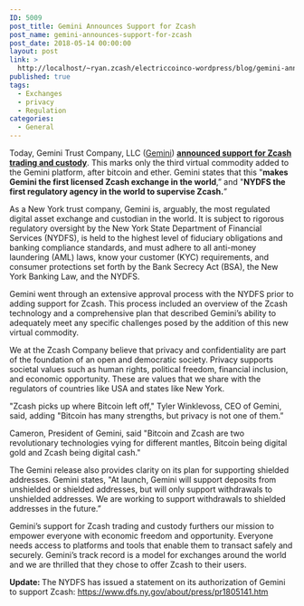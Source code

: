 ```yaml
---
ID: 5009
post_title: Gemini Announces Support for Zcash
post_name: gemini-announces-support-for-zcash
post_date: 2018-05-14 00:00:00
layout: post
link: >
  http://localhost/~ryan.zcash/electriccoinco-wordpress/blog/gemini-announces-support-for-zcash/
published: true
tags:
  - Exchanges
  - privacy
  - Regulation
categories:
  - General
---
```

<p>Today, Gemini Trust Company, LLC (<a href="http://gemini.com">Gemini</a>) <a href="https://gemini.com/blog/gemini-is-now-the-worlds-first-licensed-zcash-exchange/"><b>announced support for Zcash trading and custody</b></a>. This marks only the third virtual commodity added to the Gemini platform, after bitcoin and ether. Gemini states that this "<strong>makes Gemini the first licensed Zcash exchange in the world</strong>,” and "<strong>NYDFS the first regulatory agency in the world to supervise Zcash.</strong>”</p>
<p>As a New York trust company, Gemini is, arguably, the most regulated digital asset exchange and custodian in the world. It is subject to rigorous regulatory oversight by the New York State Department of Financial Services (NYDFS), is held to the highest level of fiduciary obligations and banking compliance standards, and must adhere to all anti-money laundering (AML) laws, know your customer (KYC) requirements, and consumer protections set forth by the Bank Secrecy Act (BSA), the New York Banking Law, and the NYDFS.</p>
<p>Gemini went through an extensive approval process with the NYDFS prior to adding support for Zcash. This process included an overview of the Zcash technology and a comprehensive plan that described Gemini’s ability to adequately meet any specific challenges posed by the addition of this new virtual commodity.</p>
<p>We at the Zcash Company believe that privacy and confidentiality are part of the foundation of an open and democratic society. Privacy supports societal values such as human rights, political freedom, financial inclusion, and economic opportunity. These are values that we share with the regulators of countries like USA and states like New York.</p>
<p>"Zcash picks up where Bitcoin left off," Tyler Winklevoss, CEO of Gemini, said, adding "Bitcoin has many strengths, but privacy is not one of them.”</p>
<p>Cameron, President of Gemini, said "Bitcoin and Zcash are two revolutionary technologies vying for different mantles, Bitcoin being digital gold and Zcash being digital cash."</p>
<p>The Gemini release also provides clarity on its plan for supporting shielded addresses. Gemini states, "At launch, Gemini will support deposits from unshielded or shielded addresses, but will only support withdrawals to unshielded addresses. We are working to support withdrawals to shielded addresses in the future.”</p>
<p>Gemini’s support for Zcash trading and custody furthers our mission to empower everyone with economic freedom and opportunity. Everyone needs access to platforms and tools that enable them to transact safely and securely. Gemini’s track record is a model for exchanges around the world and we are thrilled that they chose to offer Zcash to their users.</p>
<p><strong>Update: </strong>The NYDFS has issued a statement on its authorization of Gemini to support Zcash: <a href="https://www.dfs.ny.gov/about/press/pr1805141.htm">https://www.dfs.ny.gov/about/press/pr1805141.htm</a></p>
